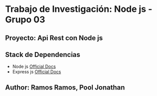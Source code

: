 # Trabajo de Investigación: Node js - Grupo 03

## Proyecto: Api Rest con Node js

## Stack de Dependencias

- Node js [Official Docs](https://nodejs.org/es/docs/)
- Express js [Official Docs](https://expressjs.com/es/api.html)

## Author: Ramos Ramos, Pool Jonathan